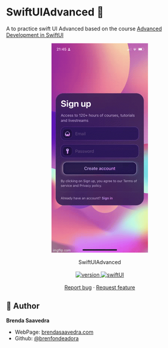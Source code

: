 # SwiftUIAdvanced 👋

A to practice swift UI Advanced based on the course [Advanced Development in SwiftUI](https://designcode.io/swiftui-advanced-building-the-signup-card/)

<p align="center">
<a href="#">
<img src="images/swiftui.gif" align="center"> 
</a>  
<br><br>
     SwiftUIAdvanced
    <br><br>
  <a href="#">
    <img alt="version" src="https://img.shields.io/badge/Version-v1.0-red.svg" />
  </a>
  <a href="#">
    <img alt="swiftUI" src="https://img.shields.io/badge/Swift-UI-blue.svg" />
  </a>
  <br>
    <br>
    <a href="https://github.com/brenfondeadora/SwiftUiAdvanced/issues/new">Report bug</a>
    ·
    <a href="https://github.com/brenfondeadora/SwiftUiAdvanced/issues/new">Request feature</a>
</p>

## 👤 Author

**Brenda Saavedra**

- WebPage: [brendasaavedra.com](http://brendasaavedra.com)
- Github: [@brenfondeadora](https://github.com/brenfondeadora/)

